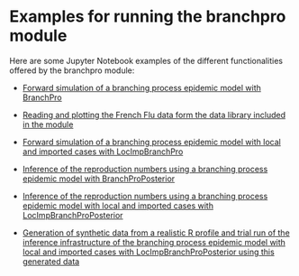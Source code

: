# Examples for running the branchpro module

Here are some Jupyter Notebook examples of the different functionalities offered by the branchpro module:

- [Forward simulation of a branching process epidemic model with BranchPro](https://nbviewer.jupyter.org/github/SABS-R3-Epidemiology/branchpro/blob/main/branchpro/examples/branchpro-first-notebook.ipynb)

- [Reading and plotting the French Flu data form the data library included in the module](https://nbviewer.jupyter.org/github/SABS-R3-Epidemiology/branchpro/blob/main/branchpro/examples/french-flu-data.ipynb)

- [Forward simulation of a branching process epidemic model with local and imported cases with LocImpBranchPro](https://nbviewer.jupyter.org/github/SABS-R3-Epidemiology/branchpro/blob/main/branchpro/examples/locimpbranchpro-first-notebook.ipynb)

- [Inference of the reproduction numbers using a branching process epidemic model with BranchProPosterior](https://nbviewer.jupyter.org/github/SABS-R3-Epidemiology/branchpro/blob/main/branchpro/examples/Rt-inference.ipynb)

- [Inference of the reproduction numbers using a branching process epidemic model with local and imported cases with LocImpBranchProPosterior](https://nbviewer.jupyter.org/github/SABS-R3-Epidemiology/branchpro/blob/main/branchpro/examples/LocImpRt-inference.ipynb)

- [Generation of synthetic data from a realistic R profile and trial run of the inference infrastructure of the branching process epidemic model with local and imported cases with LocImpBranchProPosterior using this generated data](https://nbviewer.jupyter.org/github/SABS-R3-Epidemiology/branchpro/blob/main/branchpro/examples/synthetic-data-notebook.ipynb)
